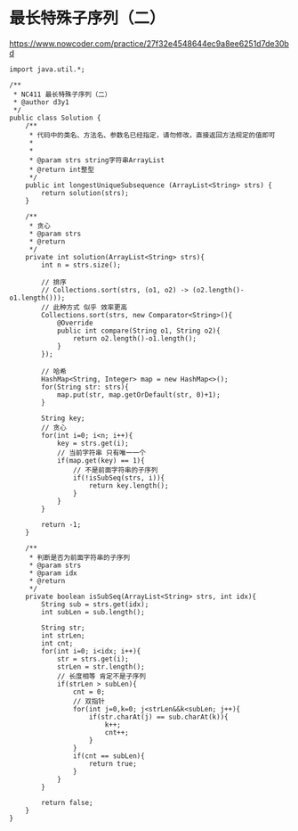 # 最长特殊子序列（二）
https://www.nowcoder.com/practice/27f32e4548644ec9a8ee6251d7de30bd

    import java.util.*;
    
    /**
     * NC411 最长特殊子序列（二）
     * @author d3y1
     */
    public class Solution {
        /**
         * 代码中的类名、方法名、参数名已经指定，请勿修改，直接返回方法规定的值即可
         *
         *
         * @param strs string字符串ArrayList 
         * @return int整型
         */
        public int longestUniqueSubsequence (ArrayList<String> strs) {
            return solution(strs);
        }
    
        /**
         * 贪心
         * @param strs
         * @return
         */
        private int solution(ArrayList<String> strs){
            int n = strs.size();
    
            // 排序
            // Collections.sort(strs, (o1, o2) -> (o2.length()-o1.length()));
            // 此种方式 似乎 效率更高
            Collections.sort(strs, new Comparator<String>(){
                @Override
                public int compare(String o1, String o2){
                    return o2.length()-o1.length();
                }
            });
    
            // 哈希
            HashMap<String, Integer> map = new HashMap<>();
            for(String str: strs){
                map.put(str, map.getOrDefault(str, 0)+1);
            }
    
            String key;
            // 贪心
            for(int i=0; i<n; i++){
                key = strs.get(i);
                // 当前字符串 只有唯一一个
                if(map.get(key) == 1){
                    // 不是前面字符串的子序列
                    if(!isSubSeq(strs, i)){
                        return key.length();
                    }
                }
            }
    
            return -1;
        }
    
        /**
         * 判断是否为前面字符串的子序列
         * @param strs
         * @param idx
         * @return
         */
        private boolean isSubSeq(ArrayList<String> strs, int idx){
            String sub = strs.get(idx);
            int subLen = sub.length();
    
            String str;
            int strLen;
            int cnt;
            for(int i=0; i<idx; i++){
                str = strs.get(i);
                strLen = str.length();
                // 长度相等 肯定不是子序列
                if(strLen > subLen){
                    cnt = 0;
                    // 双指针
                    for(int j=0,k=0; j<strLen&&k<subLen; j++){
                        if(str.charAt(j) == sub.charAt(k)){
                            k++;
                            cnt++;
                        }
                    }
                    if(cnt == subLen){
                        return true;
                    }
                }
            }
    
            return false;
        }
    }
    

